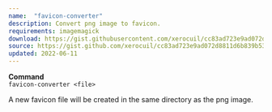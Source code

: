 ```yaml
---
name:  "favicon-converter"
description: Convert png image to favicon.
requirements: imagemagick
download: https://gist.githubusercontent.com/xerocuil/cc83ad723e9ad072d8811d6b839b53f8/raw/favicon-converter.sh
source: https://gist.github.com/xerocuil/cc83ad723e9ad072d8811d6b839b53f8
updated: 2022-06-11
---
```


**Command**  
`favicon-converter <file>`

A new favicon file will be created in the same directory as the png image.